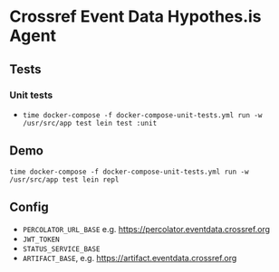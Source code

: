 # Crossref Event Data Hypothes.is Agent

## Tests

### Unit tests

 - `time docker-compose -f docker-compose-unit-tests.yml run -w /usr/src/app test lein test :unit`

## Demo

    time docker-compose -f docker-compose-unit-tests.yml run -w /usr/src/app test lein repl

## Config

 - `PERCOLATOR_URL_BASE` e.g. https://percolator.eventdata.crossref.org
 - `JWT_TOKEN`
 - `STATUS_SERVICE_BASE`
 - `ARTIFACT_BASE`, e.g. https://artifact.eventdata.crossref.org
